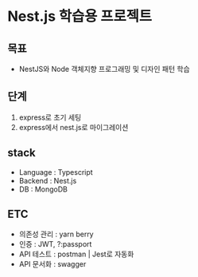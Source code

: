 # Nest.js 학습용 프로젝트

## 목표

- NestJS와 Node 객체지향 프로그래밍 및 디자인 패턴 학습

## 단계

1. express로 초기 세팅
2. express에서 nest.js로 마이그레이션

## stack

- Language : Typescript
- Backend : Nest.js
- DB : MongoDB

## ETC

- 의존성 관리 : yarn berry
- 인증 : JWT, ?:passport
- API 테스트 : postman | Jest로 자동화
- API 문서화 : swagger
